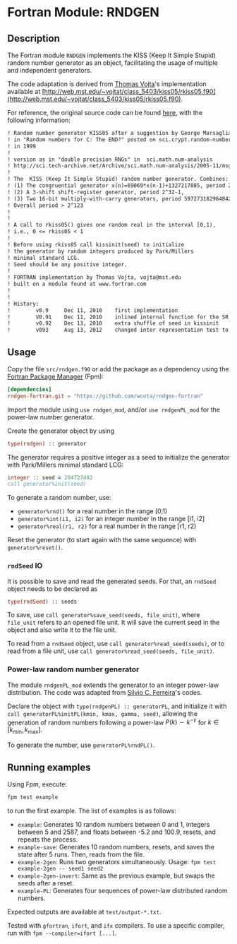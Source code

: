 # Fortran Module: RNDGEN

## Description

The Fortran module `RNDGEN` implements the KISS (Keep It Simple Stupid) random number generator as an object, facilitating the usage of multiple and independent generators.

The code adaptation is derived from [Thomas Vojta](http://thomasvojta.com/)'s implementation available at [http://web.mst.edu/~vojtat/class_5403/kiss05/rkiss05.f90](http://web.mst.edu/~vojtat/class_5403/kiss05/rkiss05.f90).

For reference, the original source code can be found [here](http://web.mst.edu/~vojtat/class_5403/kiss05/rkiss05.f90), with the following information:

```txt
! Random number generator KISS05 after a suggestion by George Marsaglia
! in "Random numbers for C: The END?" posted on sci.crypt.random-numbers
! in 1999
!
! version as in "double precision RNGs" in  sci.math.num-analysis  
! http://sci.tech-archive.net/Archive/sci.math.num-analysis/2005-11/msg00352.html
!
! The  KISS (Keep It Simple Stupid) random number generator. Combines:
! (1) The congruential generator x(n)=69069*x(n-1)+1327217885, period 2^32.
! (2) A 3-shift shift-register generator, period 2^32-1,
! (3) Two 16-bit multiply-with-carry generators, period 597273182964842497>2^59
! Overall period > 2^123  
! 
! 
! A call to rkiss05() gives one random real in the interval [0,1),
! i.e., 0 <= rkiss05 < 1
!
! Before using rkiss05 call kissinit(seed) to initialize
! the generator by random integers produced by Park/Millers
! minimal standard LCG.
! Seed should be any positive integer.
! 
! FORTRAN implementation by Thomas Vojta, vojta@mst.edu
! built on a module found at www.fortran.com
! 
! 
! History:
!        v0.9     Dec 11, 2010    first implementation
!        V0.91    Dec 11, 2010    inlined internal function for the SR component
!        v0.92    Dec 13, 2010    extra shuffle of seed in kissinit 
!        v093     Aug 13, 2012    changed inter representation test to avoid data statements
```

## Usage

Copy the file `src/rndgen.f90` or add the package as a dependency using the [Fortran Package Manager](https://fpm.fortran-lang.org/) (Fpm):

```toml
[dependencies]
rndgen-fortran.git = "https://github.com/wcota/rndgen-fortran"
```

Import the module using `use rndgen_mod`, and/or `use rndgenPL_mod` for the power-law number generator.

Create the generator object by using

```fortran
type(rndgen) :: generator
```

The generator requires a positive integer as a seed to initialize the generator with Park/Millers minimal standard LCG:

```fortran
integer :: seed = 294727492
call generator%init(seed)
```

To generate a random number, use:

- `generator%rnd()` for a real number in the range [0,1)
- `generator%int(i1, i2)` for an integer number in the range [i1, i2]
- `generator%real(r1, r2)` for a real number in the range [r1, r2)

Reset the generator (to start again with the same sequence) with `generator%reset()`.

### `rndSeed` IO

It is possible to save and read the generated seeds. For that, an `rndSeed` object needs to be declared as

```fortran
type(rndSeed) :: seeds
```

To save, use `call generator%save_seed(seeds, file_unit)`, where `file_unit` refers to an opened file unit. It will save the current seed in the object and also write it to the file unit.

To read from a `rndSeed` object, use `call generator%read_seed(seeds)`, or to read from a file unit, use `call generator%read_seed(seeds, file_unit)`.

### Power-law random number generator

The module `rndgenPL_mod` extends the generator to an integer power-law distribution. The code was adapted from [Silvio C. Ferreira](https://sites.google.com/site/silvioferreirajr/home)'s codes.

Declare the object with `type(rndgenPL) :: generatorPL`, and initialize it with `call generatorPL%initPL(kmin, kmax, gamma, seed)`, allowing the generation of random numbers following a power-law $P(k) \sim k^{-\gamma}$ for $k \in [k_\text{min}, k_\text{max}]$.

To generate the number, use `generatorPL%rndPL()`.

## Running examples

Using Fpm, execute:

```fortran
fpm test example
```

to run the first example. The list of examples is as follows:

- `example`: Generates 10 random numbers between 0 and 1, integers between 5 and 2587, and floats between -5.2 and 100.9, resets, and repeats the process.
- `example-save`: Generates 10 random numbers, resets, and saves the state after 5 runs. Then, reads from the file.
- `example-2gen`: Runs two generators simultaneously. Usage: `fpm test example-2gen -- seed1 seed2`
- `example-2gen-invert`: Same as the previous example, but swaps the seeds after a reset.
- `example-PL`: Generates four sequences of power-law distributed random numbers.

Expected outputs are available at `test/output-*.txt`.

Tested with `gfortran`, `ifort`, and `ifx` compilers. To use a specific compiler, run with `fpm --compiler=ifort [...]`.